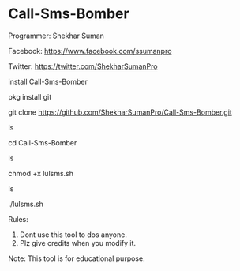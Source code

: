 # Call-Sms-Bomber

Programmer: Shekhar Suman

Facebook: https://www.facebook.com/ssumanpro

Twitter: https://twitter.com/ShekharSumanPro

install Call-Sms-Bomber

pkg install git

git clone https://github.com/ShekharSumanPro/Call-Sms-Bomber.git

ls

cd Call-Sms-Bomber

ls

chmod +x lulsms.sh

ls

./lulsms.sh

Rules:
1. Dont use this tool to dos anyone.
2. Plz give credits when you modify it.

Note: This tool is for educational purpose.

